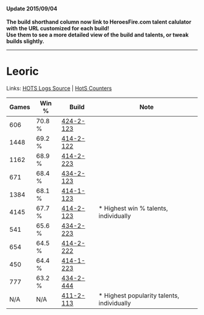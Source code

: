 #### Update 2015/09/04
**The build shorthand column now link to HeroesFire.com talent calulator with the URL customized for each build!  
Use them to see a more detailed view of the build and talents, or tweak builds slightly.**

***

# Leoric

Links: [HOTS Logs Source](https://www.hotslogs.com/Sitewide/HeroDetails?Hero=Leoric) | [HotS Counters](http://hotscounters.com/#/hero/Leoric)

Games  | Win %  | Build     | Note
-----  | -----  | -----     | ----
606    | 70.8 % | [424-2-123](http://www.heroesfire.com/hots/talent-calculator/leoric#sL5B) | 
1448   | 69.2 % | [414-2-122](http://www.heroesfire.com/hots/talent-calculator/leoric#rygg) | 
1162   | 68.9 % | [414-2-223](http://www.heroesfire.com/hots/talent-calculator/leoric#ryiF) | 
671    | 68.4 % | [434-2-123](http://www.heroesfire.com/hots/talent-calculator/leoric#sjVh) | 
1384   | 68.1 % | [414-1-123](http://www.heroesfire.com/hots/talent-calculator/leoric#ryR3) | 
4145   | 67.7 % | [414-2-123](http://www.heroesfire.com/hots/talent-calculator/leoric#rygh) | * Highest win % talents, individually
541    | 65.6 % | [434-2-223](http://www.heroesfire.com/hots/talent-calculator/leoric#sjXF) | 
654    | 64.5 % | [414-2-222](http://www.heroesfire.com/hots/talent-calculator/leoric#ryiE) | 
450    | 64.4 % | [414-1-223](http://www.heroesfire.com/hots/talent-calculator/leoric#rySd) | 
777    | 63.2 % | [434-2-444](http://www.heroesfire.com/hots/talent-calculator/leoric#sjai) | 
N/A    | N/A    | [411-2-113](http://www.heroesfire.com/hots/talent-calculator/leoric#rrLn) | * Highest popularity talents, individually
